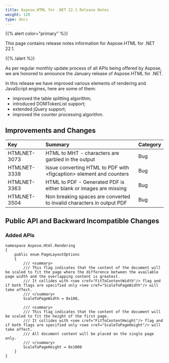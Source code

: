 ```yaml
---
title: Aspose.HTML for .NET 22.1 Release Notes
weight: 120
type: docs
---
```

{{% alert color="primary" %}} 



This page contains release notes information for Aspose.HTML for .NET 22.1.



{{% /alert %}} 



As per regular monthly update process of all APIs being offered by Aspose, we are honored to announce the January release of Aspose.HTML for .NET.



In this release we have improved various elements of rendering and JavaScript engines, here are some of them:



- improved the table splitting algorithm;
- introduced DOMTokenList support;
- extended jQuery support;
- improved the counter processing algorithm.



## **Improvements and Changes**



|**Key**|**Summary**|**Category**|
| :- | :- | :- |
|HTMLNET-3073|HTML to MHT - characters are garbled in the output|Bug|
|HTMLNET-3338|Issue converting HTML to PDF with \<figcaption> element and counters|Bug|
|HTMLNET-3363|HTML to PDF - Generated PDF is either blank or images are missing|Bug|
|HTMLNET-3504|Non breaking spaces are converted to invalid characters in output PDF|Bug|



## **Public API and Backward Incompatible Changes**
### **Added APIs**



```
namespace Aspose.Html.Rendering
{
    public enum PageLayoutOptions
    {
        /// <summary>
        /// This flag indicates that the content of the document will be scaled to fit the page where the difference between the available page width and the overlapping content is greatest.
        /// It collides with <see cref="FitToContentWidth"/> flag and if both flags are specified only <see cref="ScaleToPageWidth"/> will take affect.
        /// </summary>
        ScaleToPageWidth = 0x100,

        /// <summary>
        /// This flag indicates that the content of the document will be scaled to fit the height of the first page.
        /// It collides with <see cref="FitToContentHeight"/> flag and if both flags are specified only <see cref="ScaleToPageHeight"/> will take affect.
        /// All document content will be placed on the single page only.
        /// </summary>
        ScaleToPageHeight = 0x1000
    }
}
```